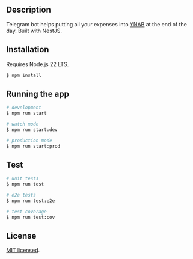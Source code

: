 ## Description

Telegram bot helps putting all your expenses into [YNAB](https://www.youneedabudget.com) at the end of the day. Built with NestJS. 

## Installation

Requires Node.js 22 LTS.

```bash
$ npm install
```

## Running the app

```bash
# development
$ npm run start

# watch mode
$ npm run start:dev

# production mode
$ npm run start:prod
```

## Test

```bash
# unit tests
$ npm run test

# e2e tests
$ npm run test:e2e

# test coverage
$ npm run test:cov
```

## License

  [MIT licensed](LICENSE).
